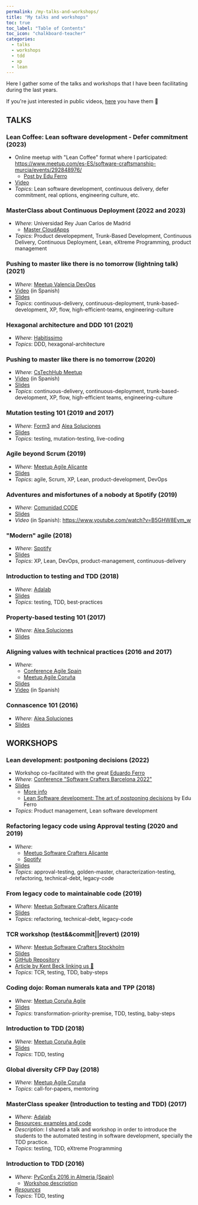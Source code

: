 ```yaml
---
permalink: /my-talks-and-workshops/
title: "My talks and workshops"
toc: true
toc_label: "Table of Contents"
toc_icon: "chalkboard-teacher"
categories:
  - talks
  - workshops
  - tdd
  - xp
  - lean
---
```


Here I gather some of the talks and workshops that I have been facilitating during the last years.

If you're just interested in public videos, [here](https://www.youtube.com/playlist?list=PL2wurDYvQhAginzPg6kM0Aq8mCjR4p_mE) you have them 🙏

## TALKS

### **Lean Coffee: Lean software development - Defer commitment** (2023)
- Online meetup with "Lean Coffee" format where I participated: https://www.meetup.com/es-ES/software-craftsmanship-murcia/events/292848976/
  - [Post by Edu Ferro](https://www.eferro.net/2023/05/lean-coffee-defer-commitment-postponer.html)
- [Video](https://www.youtube.com/watch?v=OmQ8zoQvn8I)
- _Topics_: Lean software development, continuous delivery, defer commitment, real options, engineering culture, etc.

### **MasterClass about Continuous Deployment** (2022 and 2023)
- _Where_: Universidad Rey Juan Carlos de Madrid
  - [Master CloudApps](https://www.codeurjc.es/mastercloudapps/)
- _Topics_: Product developepment, Trunk-Based Development, Continuous Delivery, Continuous Deployment, Lean, eXtreme Programming, product management

### **Pushing to master like there is no tomorrow (lightning talk)** (2021)

- _Where_: [Meetup Valencia DevOps](https://www.meetup.com/es-ES/Valencia-DevOps/events/276168962/)
- [Video](https://youtu.be/MXDJba472jE?t=1546) (in Spanish)
- [Slides](https://bit.ly/3nYm5BK)
- _Topics_: continuous-delivery, continuous-deployment, trunk-based-development, XP, flow, high-efficient-teams, engineering-culture

### **Hexagonal architecture and DDD 101** (2021)

- _Where_: [Habitissimo](https://www.habitissimo.es/)
- _Topics_: DDD, hexagonal-architecture

### **Pushing to master like there is no tomorrow** (2020)

- _Where_: [CsTechHub Meetup](https://www.meetup.com/es-ES/CSTechHub/)
- [Video](https://www.youtube.com/watch?v=UvtaujgCNsI) (in Spanish)
- [Slides](https://bit.ly/38GJj5H)
- _Topics_: continuous-delivery, continuous-deployment, trunk-based-development, XP, flow, high-efficient teams, engineering-culture

### **Mutation testing 101** (2019 and 2017)

- _Where_: [Form3](https://www.form3.tech/) and [Alea Soluciones](https://www.alea-soluciones.com/)
- [Slides](https://speakerdeck.com/islomar/mutation-testing-101)
- _Topics_: testing, mutation-testing, live-coding

### **Agile beyond Scrum** (2019)

- _Where_: [Meetup Agile Alicante](https://www.meetup.com/es-ES/AgileAlicante/events/260459256/)
- [Slides](https://speakerdeck.com/islomar/agile-mucho-mas-alla-de-scrum)
- _Topics_: agile, Scrum, XP, Lean, product-development, DevOps

### **Adventures and misfortunes of a nobody at Spotify** (2019)

- _Where_: [Comunidad CODE](http://www.comunidadcode.com/)
- [Slides](https://speakerdeck.com/islomar/aventuras-y-desventuras-de-un-mindundi-en-spotify)
- _Video_ (in Spanish): <https://www.youtube.com/watch?v=B5GHW8Eym_w>

### **"Modern" agile** (2018)

- _Where_: [Spotify](https://spotify.com/)
- [Slides](https://speakerdeck.com/islomar/modern-agile)
- _Topics_: XP, Lean, DevOps, product-management, continuous-delivery

### **Introduction to testing and TDD** (2018)

- _Where_: [Adalab](https://adalab.es/)
- [Slides](https://speakerdeck.com/islomar/introduccion-al-testing-y-tdd)
- _Topics_: testing, TDD, best-practices


### **Property-based testing 101** (2017)

- _Where_: [Alea Soluciones](https://www.alea-soluciones.com/)
- [Slides](https://speakerdeck.com/islomar/property-based-testing-101)

### **Aligning values with technical practices** (2016 and 2017)

- _Where_:
  - [Conference Agile Spain](https://cas2016.agile-spain.org/)
  - [Meetup Agile Coruña](https://www.meetup.com/es-ES/Coruna-Agile/events/245525249/)
- [Slides](https://www.slideshare.net/bifer/presentacin-cas-2016-alineando-valores-y-principios-con-prcticas-tcnicas)
- [Video](https://www.youtube.com/watch?v=Df6Ppv-C4tI) (in Spanish)

### **Connascence 101** (2016)

- _Where_: [Alea Soluciones](https://www.alea-soluciones.com/)
- [Slides](https://t.ly/PdVj)



## WORKSHOPS

### **Lean development: postponing decisions** (2022)

- Workshop co-facilitated with the great [Eduardo Ferro](https://www.eferro.net/)
- _Where_: [Conference "Software Crafters Barcelona 2022"](https://softwarecrafters.barcelona/2022/index.html#tab-lv21-fourth)
- [Slides](https://docs.google.com/presentation/d/1IwElIJiTI4Ol_vFx9vq3y4Z2x_06irZ2IzDDYHphnGA/edit)
  - [More info](https://www.eferro.net/2022/10/scbcn22-taller-desarrollo-lean-posponer.html)
  - [Lean Software development: The art of postponing decisions](https://www.eferro.net/2022/08/software-development-art-of-postponing.html) by Edu Ferro
- _Topics_: Product management, Lean software development

### **Refactoring legacy code using Approval testing** (2020 and 2019)

- _Where_:
  - [Meetup Software Crafters Alicante](https://www.meetup.com/es-ES/Software-Crafters-Alicante/events/267849996/)
  - [Spotify](https://spotify.com/)
- [Slides](https://speakerdeck.com/islomar/refactoring-legacy-code-using-approval-testing-meetup-alicante)
- _Topics_: approval-testing, golden-master, characterization-testing, refactoring, technical-debt, legacy-code


### **From legacy code to maintainable code** (2019)

- _Where_: [Meetup Software Crafters Alicante](https://www.meetup.com/es-ES/Software-Crafters-Alicante/events/261640799/)
- [Slides](https://www.slideshare.net/alicanteswcraft/de-cdigo-legacy-a-cdigo-limpio-y-mantenible)
- _Topics_: refactoring, technical-debt, legacy-code


### **TCR workshop (test&&commit||revert)** (2019)

- _Where_: [Meetup Software Crafters Stockholm](https://www.meetup.com/es-ES/Stockholm-Software-Craftsmanship/events/259388924/)
- [Slides](https://speakerdeck.com/islomar/tcr-workshop)
- [GitHub Repository](https://github.com/islomar/tcr-workshop)
- [Article by Kent Beck linking us 💜](https://increment.com/testing/testing-the-boundaries-of-collaboration/)
- _Topics_: TCR, testing, TDD, baby-steps


### **Coding dojo: Roman numerals kata and TPP** (2018)

- _Where_: [Meetup Coruña Agile](https://www.meetup.com/es-ES/Coruna-Agile/events/250099803/)
- [Slides](https://speakerdeck.com/islomar/kata-de-numeros-romanos-y-tpp)
- _Topics_: transformation-priority-premise, TDD, testing, baby-steps


### **Introduction to TDD** (2018)

- _Where_: [Meetup Coruña Agile](https://www.meetup.com/es-ES/Coruna-Agile/events/247812914/)
- [Slides](https://speakerdeck.com/islomar/introduccion-a-tdd-agile-coruna)
- _Topics_: TDD, testing


### **Global diversity CFP Day** (2018)

- _Where_: [Meetup Agile Coruña](https://www.meetup.com/es-ES/Coruna-Agile/events/247120846/)
- _Topics_: call-for-papers, mentoring


### **MasterClass speaker (Introduction to testing and TDD)** (2017)

- _Where_: [Adalab](https://adalab.es/)
- [Resources: examples and code](https://github.com/islomar/adalab-intro-testing-tdd)
- _Description_: I shared a talk and workshop in order to introduce the students to the automated testing in software development, specially the TDD practice.
- _Topics_: testing, TDD, eXtreme Programming


### **Introduction to TDD** (2016)

- _Where_: [PyConEs 2016 in Almeria (Spain)](https://2016.es.pycon.org/es.html)
  - [Workshop description](https://2016.es.pycon.org/es/schedule/tdd-basico/index.html)
- [_Resources_](https://github.com/aleasoluciones/pycones2016)
- _Topics_: TDD, testing